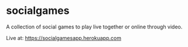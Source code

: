 # socialgames
A collection of social games to play live together or online through video.

Live at: https://socialgamesapp.herokuapp.com
